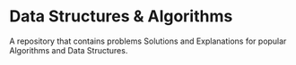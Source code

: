 # Data Structures & Algorithms

A repository that contains problems Solutions and Explanations for popular Algorithms and Data Structures.
